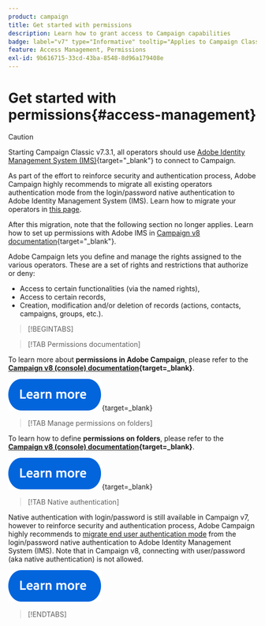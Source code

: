 ```yaml
---
product: campaign
title: Get started with permissions
description: Learn how to grant access to Campaign capabilities
badge: label="v7" type="Informative" tooltip="Applies to Campaign Classic v7 only"
feature: Access Management, Permissions
exl-id: 9b616715-33cd-43ba-8548-8d96a179408e
---
```

# Get started with permissions{#access-management}


>[!CAUTION]
>
>Starting Campaign Classic v7.3.1, all operators should use [Adobe Identity Management System (IMS)](https://helpx.adobe.com/enterprise/using/identity.html){target="_blank"} to connect to Campaign. 
>
>As part of the effort to reinforce security and authentication process, Adobe Campaign highly recommends to migrate all existing operators authentication mode from the login/password native authentication to Adobe Identity Management System (IMS). Learn how to migrate your operators in [this page](../../technotes/using/migrate-users-to-ims.md).
> 
>After this migration, note that the following section no longer applies.  Learn how to set up permissions with Adobe IMS in [Campaign v8 documentation](https://experienceleague.adobe.com/docs/campaign/campaign-v8/admin/permissions/gs-permissions.html){target="_blank"}. 


Adobe Campaign lets you define and manage the rights assigned to the various operators. These are a set of rights and restrictions that authorize or deny:

* Access to certain functionalities (via the named rights),
* Access to certain records,
* Creation, modification and/or deletion of records (actions, contacts, campaigns, groups, etc.).

>[!BEGINTABS]

>[!TAB Permissions documentation]

To learn more about **permissions in Adobe Campaign**, please refer to the **[Campaign v8 (console) documentation](https://experienceleague.adobe.com/en/docs/campaign/campaign-v8/admin/permissions/gs-permissions?lang=en#_blank){target=_blank}**.

[![image](../../assets/do-not-localize/learn-more-button.svg)](https://experienceleague.adobe.com/en/docs/campaign/campaign-v8/admin/permissions/gs-permissions?lang=en#_blank){target=_blank}


>[!TAB Manage permissions on folders]

To learn how to define **permissions on folders**, please refer to the **[Campaign v8 (console) documentation](https://experienceleague.adobe.com/en/docs/campaign/campaign-v8/admin/permissions/folder-permissions){target=_blank}**.

[![image](../../assets/do-not-localize/learn-more-button.svg)](https://experienceleague.adobe.com/en/docs/campaign/campaign-v8/admin/permissions/folder-permissions){target=_blank}


>[!TAB Native authentication]

Native authentication with login/password is still available in Campaign v7, however to reinforce security and authentication process, Adobe Campaign highly recommends to [migrate end user authentication mode](../../technotes/using/ac-ims.md) from the login/password native authentication to Adobe Identity Management System (IMS). Note that in Campaign v8, connecting with user/password (aka native authentication) is not allowed.

[![image](../../assets/do-not-localize/learn-more-button.svg)](../../technotes/using/ac-ims.md)


>[!ENDTABS]



<!--
The permissions apply to operator profiles or operator groups.

They are completed by safety parameters linked to the operator's connection mode to Adobe Campaign. For more about security zones in [this page](../../installation/using/security-zones.md).

There are two types of permissions you can grant to a user:

* You can define groups of operators to which you attribute rights, then associate the operators with one or more groups. This enables you to reuse rights and make operator profiles more consistent. It also facilitates the management and maintenance of profiles. Group creation and management are presented in [this section](access-management-groups.md).

* You can attribute named rights directly to users, in some cases to overload the rights allocated via groups. These rights are presented in [this page](access-management-named-rights.md).

>[!NOTE]
>
> * Before starting defining permissions, Adobe recommends you to read the [Security configuration checklist](https://helpx.adobe.com/campaign/kb/acc-security.html).
> * To learn more about permissions, please refer to the detailed explanation on the [Campaign v8 documentation](https://experienceleague.adobe.com/en/docs/campaign/campaign-v8/admin/permissions/gs-permissions){target=_blank}.

Learn how to grant access and set up permissions in these sections:

* [Create operators](access-management-operators.md)

* [Define groups](access-management-groups.md)

* [Add Named rights](access-management-named-rights.md)

* [Manage Campaign folder access](access-management-folders.md)

* [Access rights matrix](access-management-named-rights.md#access-rights-matrix)


See also:

* [Manage permissions for workflows](../../workflow/using/managing-rights.md)
* [Manage permissions for distributed marketing](../../distributed/using/about-distributed-marketing.md#operators-and-entities)
* [Manage permissions for the interaction module](../../interaction/using/operator-profiles.md)
* [Filter access to schemas](../../configuration/using/filtering-schemas.md)
* [Restricting PI view](../../configuration/using/restricting-pii-view.md)
-->